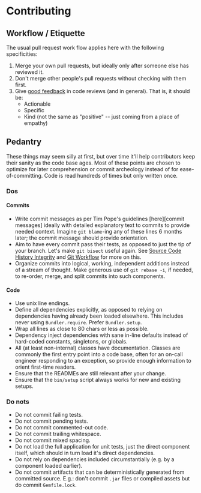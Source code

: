 # Contributing

## Workflow / Etiquette

The usual pull request work flow applies here with the following specificities:

1. Merge your own pull requests, but ideally only after someone else has
   reviewed it.
1. Don't merge other people's pull requests without checking with them first.
1. Give [good feedback][good-feedback] in code reviews (and in general). That
   is, it should be:
   * Actionable
   * Specific
   * Kind (not the same as "positive" -- just coming from a place of empathy)

## Pedantry

These things may seem silly at first, but over time it'll help contributors keep
their sanity as the code base ages. Most of these points are chosen to optimize
for later comprehension or commit archeology instead of for ease-of-committing.
Code is read hundreds of times but only written once.

### Dos

#### Commits

* Write commit messages as per Tim Pope's guidelines [here][commit messages] ideally
  with detailed explanatory text to commits to provide needed context. Imagine
  `git blame`-ing any of these lines 6 months later; the commit message should
  provide orientation.
* Aim to have every commit pass their tests, as opposed to just the tip of your branch.
  Let's make `git bisect` useful again. See [Source Code History
  Integrity][code-history] and [Git Workflow][git-workflow] for more on this.
* Organize commits into logical, working, independent additions instead of a
  stream of thought. Make generous use of `git rebase -i`, if needed, to
  re-order, merge, and split commits into such components.

#### Code

* Use unix line endings.
* Define all dependencies explicitly, as opposed to relying on dependencies
  having already been loaded elsewhere. This includes never using `Bundler.require`.
  Prefer `Bundler.setup`.
* Wrap all lines as close to 80 chars or less as possible.
* Dependency inject dependencies with sane in-line defaults instead of
  hard-coded constants, singletons, or globals.
* All (at least non-internal) classes have documentation. Classes are commonly
  the first entry point into a code base, often for an on-call engineer
  responding to an exception, so provide enough information to orient
  first-time readers.
* Ensure that the READMEs are still relevant after your change.
* Ensure that the `bin/setup` script always works for new and existing setups.

### Do nots

* Do not commit failing tests.
* Do not commit pending tests.
* Do not commit commented-out code.
* Do not commit trailing whitespace.
* Do not commit mixed spacing.
* Do not load the full application for unit tests, just the direct component
  itself, which should in turn load it's direct dependencies.
* Do not rely on dependencies included circumstantially (e.g. by a component
  loaded earlier).
* Do not commit artifacts that can be deterministically generated from
  committed source. E.g.: don't commit `.jar` files or compiled assets but do
  commit `Gemfile.lock`.

[good-feedback]: http://www.pechakucha.org/presentations/the-most-valuable-skill
[commit-messages]: http://tbaggery.com/2008/04/19/a-note-about-git-commit-messages.html
[code-history]: https://www.destroyallsoftware.com/screencasts/catalog/source-code-history-integrity
[git-workflow]: https://www.destroyallsoftware.com/screencasts/catalog/git-workflow
